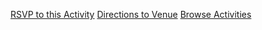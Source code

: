 <a href="#" class="rsvp-button" data-event_id="{{ event_id }}">RSVP to this Activity</a>
<a href="http://maps.google.com?q={{ address }}" target="_blank">Directions to Venue</a>
<a href="/meetups">Browse Activities</a>

